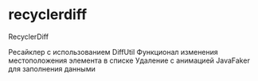 # recyclerdiff

RecyclerDiff

Ресайклер с использованием DiffUtil
Функционал изменения местоположения элемента в списке
Удаление с анимацией
JavaFaker для заполнения данными

